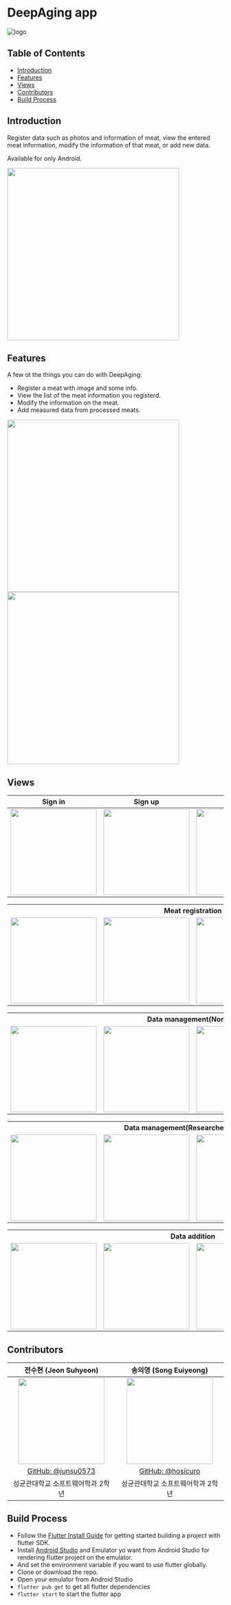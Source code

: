 # DeepAging app

![logo](./images/logo.png)

## Table of Contents

- [Introduction](#Introduction)
- [Features](#Features)
- [Views](#Views)
- [Contributors](#Contributors)
- [Build Process](#Build-Process)



## Introduction

Register data such as photos and information of meat, view the entered meat information, modify the information of that meat, or add new data.

Available for only Android.

<img src="./images/app-main.png" width="400">



## Features

A few ot the things you can do with DeepAging:

- Register a meat with image and some info.
- View the list of the meat information you registerd.
- Modify the information on the meat.
- Add measured data from processed meats.

<img src="./images/features-1.png" height=400>

<img src="./images/features-2.png" height=400>



## Views

|                   Sign in                    |                   Sign up                    |                   Home                    |                   My page                    |
| :------------------------------------------: | :------------------------------------------: | :---------------------------------------: | :------------------------------------------: |
| <img src="https://github.com/user-attachments/assets/0721e5b8-4aad-4e03-a9f6-afdf3d685099" width="200"> | <img src="https://github.com/user-attachments/assets/32e73817-0019-457e-b475-a6b3fd64f0e0" width="200"> | <img src="https://github.com/user-attachments/assets/8f7d3694-4a76-42b4-9432-5b35c41adb8c" width="200"> | <img src="https://github.com/user-attachments/assets/477edc85-73a5-4aaa-8c46-99b97be00fcc" width="200"> |




<table>
  <tr>
    <th colspan="4" style="text-align: center;">Meat registration</td>
  </tr>
  <tr>
    <td><img src="https://github.com/user-attachments/assets/761e300a-052f-4b29-aa60-d0d82b51940a" width=200></td>
		<td><img src="https://github.com/user-attachments/assets/f74e202a-f07b-470f-8ecd-41236e91005d" width=200></td>
    <td><img src="https://github.com/user-attachments/assets/171a6e4c-6e3b-4700-af78-a5c4dd7ae1e4" width=200></td>
    <td><img src="https://github.com/user-attachments/assets/d15809f3-4c43-4ad3-90c0-3e6d77208f9b" width=200></td>
  </tr>
</table>



<table>
  <tr>
    <th colspan="4" style="text-align: center;">Data management(Normal)</td>
  </tr>
  <tr>
    <td><img src="./images/data-mng-1.png" width=200></td>
		<td><img src="./images/data-mng-2.png" width=200></td>
    <td><img src="./images/data-mng-3.png" width=200></td>
    <td><img src="./images/data-mng-4.png" width=200></td>
  </tr>
</table>

<table>
  <tr>
    <th colspan="4" style="text-align: center;">Data management(Researcher/Manager)</td>
  </tr>
  <tr>
    <td><img src="./images/data-mng-1.png" width=200></td>
		<td><img src="./images/data-mng-2.png" width=200></td>
    <td><img src="./images/data-mng-3.png" width=200></td>
    <td><img src="./images/data-mng-4.png" width=200></td>
  </tr>
</table>

<table>
  <tr>
    <th colspan="4" style="text-align: center;">Data addition</td>
  </tr>
  <tr>
    <td><img src="./images/data-add-1.png" width=200></td>
		<td><img src="./images/data-add-2.png" width=200></td>
    <td><img src="./images/data-add-3.png" width=200></td>
    <td><img src="./images/data-add-4.png" width=200></td>
  </tr>
</table>



## Contributors

|                            전수현 (Jeon Suhyeon)                             |                            송의영 (Song Euiyeong)                            |
| :--------------------------------------------------------------------------: | :--------------------------------------------------------------------------: |
| <img src="https://avatars.githubusercontent.com/u/69349488?v=4" width="200"> | <img src="https://avatars.githubusercontent.com/u/85021840?v=4" width="200"> |
|              [GitHub: @junsu0573](https://github.com/junsu0573)              |               [GitHub: @hosicuro](https://github.com/hosicuro)               |
|                      성균관대학교 소프트웨어학과 2학년                       |                      성균관대학교 소프트웨어학과 2학년                       |



## Build Process

- Follow the [Flutter Install Guide](https://docs.flutter.dev/get-started/install) for getting started building a project with flutter SDK.
- Install [Android Studio](https://developer.android.com/studio?hl=ko) and Emulator yo want from Android Studio for rendering flutter project on the emulator.
- And set the environment variable if you want to use flutter globally.
- Clone or download the repo.
- Open your emulator from Android Studio.
- `flutter pub get` to get all flutter dependencies
- `flutter start` to start the flutter app